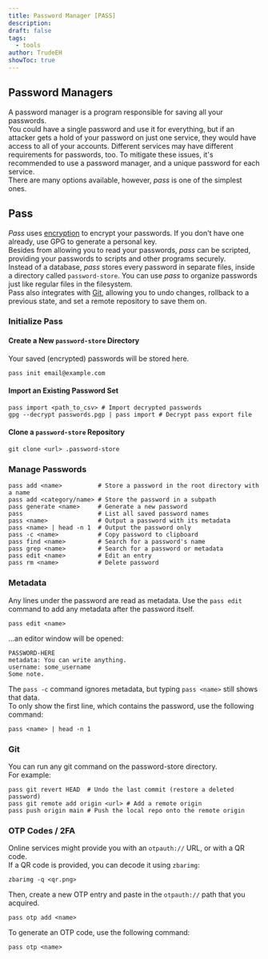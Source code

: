 ```yaml
---
title: Password Manager [PASS]
description: 
draft: false
tags:
  - tools
author: TrudeEH
showToc: true
---
```


## Password Managers

A password manager is a program responsible for saving all your passwords.  
You could have a single password and use it for everything, but if an attacker gets a hold of your password on just one service, they would have access to all of your accounts. Different services may have different requirements for passwords, too. To mitigate these issues, it's recommended to use a password manager, and a unique password for each service.  
There are many options available, however, *pass* is one of the simplest ones.

## Pass

*Pass* uses [encryption](encryption.md) to encrypt your passwords. If you don't have one already, use GPG to generate a personal key.  
Besides from allowing you to read your passwords, *pass* can be scripted, providing your passwords to scripts and other programs securely.  
Instead of a database, *pass* stores every password in separate files, inside a directory called `password-store`. You can use *pass* to organize passwords just like regular files in the filesystem.  
Pass also integrates with [Git](git.md), allowing you to undo changes, rollback to a previous state, and set a remote repository to save them on.

### Initialize Pass

#### Create a New `password-store` Directory

Your saved (encrypted) passwords will be stored here.

```Shell
pass init email@example.com
```

#### Import an Existing Password Set

```Shell
pass import <path_to_csv> # Import decrypted passwords
gpg --decrypt passwords.pgp | pass import # Decrypt pass export file
```

#### Clone a `password-store` Repository

```Shell
git clone <url> .password-store
```

### Manage Passwords

```Shell
pass add <name>          # Store a password in the root directory with a name
pass add <category/name> # Store the password in a subpath
pass generate <name>     # Generate a new password
pass                     # List all saved password names
pass <name>              # Output a password with its metadata
pass <name> | head -n 1  # Output the password only
pass -c <name>           # Copy password to clipboard
pass find <name>         # Search for a password's name
pass grep <name>         # Search for a password or metadata
pass edit <name>         # Edit an entry
pass rm <name>           # Delete password
```

### Metadata

Any lines under the password are read as metadata. Use the `pass edit` command to add any metadata after the password itself.

```Shell
pass edit <name>
```

…an editor window will be opened:

```Shell
PASSWORD-HERE
metadata: You can write anything.
username: some_username
Some note.
```

The `pass -c` command ignores metadata, but typing `pass <name>` still shows that data.  
To only show the first line, which contains the password, use the following command:

```Shell
pass <name> | head -n 1
```

### Git

You can run any git command on the password-store directory.  
For example:

```Shell
pass git revert HEAD  # Undo the last commit (restore a deleted password)
pass git remote add origin <url> # Add a remote origin
pass push origin main # Push the local repo onto the remote origin
```

### OTP Codes / 2FA

Online services might provide you with an `otpauth://` URL, or with a QR code.  
If a QR code is provided, you can decode it using `zbarimg`:

```Shell
zbarimg -q <qr.png>
```

Then, create a new OTP entry and paste in the `otpauth://` path that you acquired.

```Shell
pass otp add <name>
```

To generate an OTP code, use the following command:

```Shell
pass otp <name>
```
